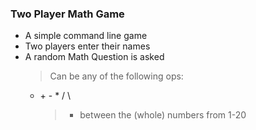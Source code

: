 ### Two Player Math Game

- A simple command line game
- Two players enter their names
- A random Math Question is asked
  > Can be any of the following ops:
  - \+ - \* / \
     > - between the (whole) numbers from 1-20
